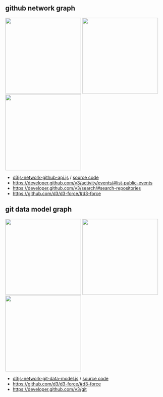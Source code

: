 ## github network graph

<kbd><img src="https://hacker-bastl.github.io/d3js-test/examples/d3js-test-github-api.firefox.png?v.0.0.4" width="240" /></kbd> <kbd><img src="https://hacker-bastl.github.io/d3js-test/examples/d3js-test-github-api.safari.png?v.0.0.4" width="240" /></kbd> <kbd><img src="https://hacker-bastl.github.io/d3js-test/examples/d3js-test-github-api.chrome.png?v.0.0.4" width="240" /></kbd>

* [d3js-network-github-api.js](https://hacker-bastl.github.io/d3js-test/?d3js-network-github-api.js) / [source code](/d3js-network-github-api.js)
* https://developer.github.com/v3/activity/events/#list-public-events
* https://developer.github.com/v3/search/#search-repositories
* https://github.com/d3/d3-force/#d3-force


## git data model graph

<kbd><img src="https://hacker-bastl.github.io/d3js-test/examples/d3js-test-git-datamodel.firefox.png?v.0.0.4" width="240" /></kbd> <kbd><img src="https://hacker-bastl.github.io/d3js-test/examples/d3js-test-git-datamodel.safari.png?v.0.0.4" width="240" /></kbd> <kbd><img src="https://hacker-bastl.github.io/d3js-test/examples/d3js-test-git-datamodel.chrome.png?v.0.0.4" width="240" /></kbd>

* [d3js-network-git-data-model.js](https://hacker-bastl.github.io/d3js-test/?d3js-network-git-data-model.js) / [source code](/d3js-network-git-data-model.js)
* https://github.com/d3/d3-force/#d3-force
* https://developer.github.com/v3/git
